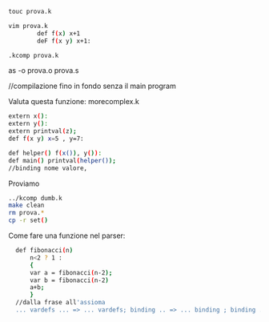 ```bash
touc prova.k

vim prova.k
        def f(x) x+1
        deF f(x y) x+1:

.kcomp prova.k
```

as -o prova.o prova.s

//compilazione fino in fondo senza il main program

Valuta questa funzione:
morecomplex.k

```bash
extern x():
extern y():
extern printval(z);
def f(x y) x=5 , y=7:

def helper() f(x()), y()):
def main() printval(helper());
//binding nome valore, 
```

Proviamo 

```bash
../kcomp dumb.k
make clean
rm prova.*
cp -r set()
```

Come fare una funzione nel parser:

```bash
  def fibonacci(n)
      n<2 ? 1 :
      { 
      var a = fibonacci(n-2);
      var b = fibonacci(n-2)
      a+b;
      }
  //dalla frase all'assioma
  ... vardefs ... => ... vardefs; binding .. => ... binding ; binding ...
```
